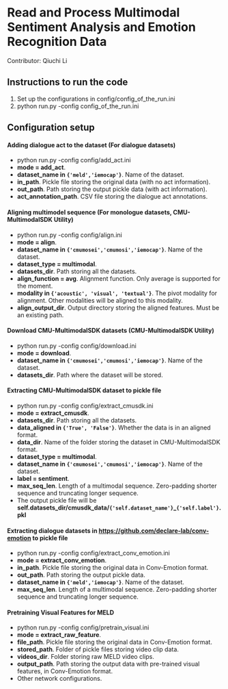
# Read and Process Multimodal Sentiment Analysis and Emotion Recognition Data

Contributor: Qiuchi Li

## Instructions to run the code

1. Set up the configurations in config/config_of_the_run.ini
2. python run.py -config config_of_the_run.ini

## Configuration setup

#### Adding dialogue act to the dataset (For dialogue datasets)
  + python run.py -config config/add_act.ini
  + **mode = add_act**.
  + **dataset_name in `{'meld','iemocap'}`**. Name of the dataset.
  + **in_path**. Pickle file storing the original data (with no act information).
  + **out_path**. Path storing the output pickle data (with act information).
  + **act_annotation_path**. CSV file storing the dialogue act annotations.

#### Aligning multimodel sequence (For monologue datasets, CMU-MultimodalSDK Utility)
  + python run.py -config config/align.ini
  + **mode = align**.
  + **dataset_name in `{'cmumosei','cmumosi','iemocap'}`**. Name of the dataset.
  + **dataset_type = multimodal**.
  + **datasets_dir**. Path storing all the datasets.
  + **align_function = avg**. Alignment function. Only average is supported for the moment.
  + **modality in `{'acoustic', 'visual', 'textual'}`**. The pivot modality for alignment. Other modalities will be aligned to this modality.
  + **align_output_dir**. Output directory storing the aligned features. Must be an existing path.

#### Download CMU-MultimodalSDK datasets (CMU-MultimodalSDK Utility)
  + python run.py -config config/download.ini
  + **mode = download**.
  + **dataset_name in `{'cmumosei','cmumosi','iemocap'}`**. Name of the dataset.
  + **datasets_dir**. Path where the dataset will be stored.

#### Extracting CMU-MultimodalSDK dataset to pickle file
  + python run.py -config config/extract_cmusdk.ini
  + **mode = extract_cmusdk**.
  + **datasets_dir**. Path storing all the datasets.
  + **data_aligned in `{'True', 'False'}`**. Whether the data is in an aligned format.
  + **data_dir**. Name of the folder storing the dataset in CMU-MultimodalSDK format.
  + **dataset_type = multimodal**.
  + **dataset_name in `{'cmumosei','cmumosi','iemocap'}`**. Name of the dataset.
  + **label = sentiment**.
  + **max_seq_len**. Length of a multimodal sequence. Zero-padding shorter sequence and truncating longer sequence.
  + The output pickle file will be **self.datasets_dir/cmusdk_data/`{'self.dataset_name'}`_`{'self.label'}`.pkl**

#### Extracting dialogue datasets in **https://github.com/declare-lab/conv-emotion** to pickle file
  + python run.py -config config/extract_conv_emotion.ini
  + **mode = extract_conv_emotion**.
  + **in_path**. Pickle file storing the original data in Conv-Emotion format.
  + **out_path**. Path storing the output pickle data.
  + **dataset_name in `{'meld','iemocap'}`**. Name of the dataset.
  + **max_seq_len**. Length of a multimodal sequence. Zero-padding shorter sequence and truncating longer sequence.

#### Pretraining Visual Features for MELD
  + python run.py -config config/pretrain_visual.ini
  + **mode = extract_raw_feature**.
  + **file_path**. Pickle file storing the original data in Conv-Emotion format.
  + **stored_path**. Folder of pickle files storing video clip data.
  + **videos_dir**. Folder storing raw MELD video clips.
  + **output_path**. Path storing the output data with pre-trained visual features, in Conv-Emotion format.
  + Other network configurations.



  



